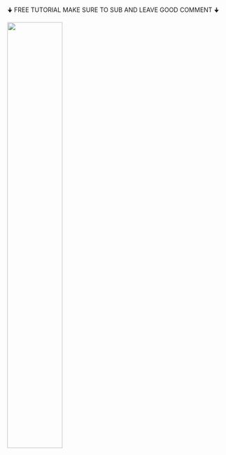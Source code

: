 🠋 FREE TUTORIAL MAKE SURE TO SUB AND LEAVE GOOD COMMENT 🠋

[<img src="https://i.ytimg.com/vi/Rrqh2gs0HiI/hqdefault.jpg?sqp=-oaymwEjCOADEI4CSFryq4qpAxUIARUAAAAAGAElAADIQj0AgKJDeAE=&rs=AOn4CLA2-CM-wSVC44AgC8XRj_0sW9tyAg" width="50%">](https://youtu.be/Rrqh2gs0HiI "Gen Bot For Discord | With Perms Access | How To Make Gen Bot For Discord")
